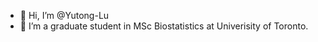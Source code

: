 - 👋 Hi, I’m @Yutong-Lu
- 🌱 I’m a graduate student in MSc Biostatistics at Univerisity of Toronto.

<!---
Yutong-Lu/Yutong-Lu is a ✨ special ✨ repository because its `README.md` (this file) appears on your GitHub profile.
You can click the Preview link to take a look at your changes.
--->
